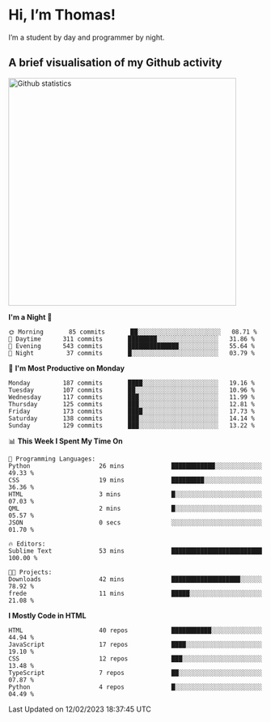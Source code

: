 # Hi, I’m Thomas!
I’m a student by day and programmer by night.

## A brief visualisation of my Github activity

<img title="My Github statistics" alt="Github statistics" width="450px" src="https://github-readme-stats.vercel.app/api?username=thomasrettig&show_icons=true&include_all_commits=true&count_private=true&&hide=issues&theme=tokyonight&border_radius=6px"/>

<!--START_SECTION:waka-->
**I'm a Night 🦉** 

```text
🌞 Morning       85 commits       ██░░░░░░░░░░░░░░░░░░░░░░░   08.71 % 
🌆 Daytime      311 commits       ████████░░░░░░░░░░░░░░░░░   31.86 % 
🌃 Evening      543 commits       ██████████████░░░░░░░░░░░   55.64 % 
🌙 Night         37 commits       █░░░░░░░░░░░░░░░░░░░░░░░░   03.79 % 

```
📅 **I'm Most Productive on Monday** 

```text
Monday         187 commits       ████░░░░░░░░░░░░░░░░░░░░░   19.16 % 
Tuesday        107 commits       ██░░░░░░░░░░░░░░░░░░░░░░░   10.96 % 
Wednesday      117 commits       ███░░░░░░░░░░░░░░░░░░░░░░   11.99 % 
Thursday       125 commits       ███░░░░░░░░░░░░░░░░░░░░░░   12.81 % 
Friday         173 commits       ████░░░░░░░░░░░░░░░░░░░░░   17.73 % 
Saturday       138 commits       ███░░░░░░░░░░░░░░░░░░░░░░   14.14 % 
Sunday         129 commits       ███░░░░░░░░░░░░░░░░░░░░░░   13.22 % 

```


📊 **This Week I Spent My Time On** 

```text
💬 Programming Languages: 
Python                   26 mins             ████████████░░░░░░░░░░░░░   49.33 % 
CSS                      19 mins             █████████░░░░░░░░░░░░░░░░   36.36 % 
HTML                     3 mins              █░░░░░░░░░░░░░░░░░░░░░░░░   07.03 % 
QML                      2 mins              █░░░░░░░░░░░░░░░░░░░░░░░░   05.57 % 
JSON                     0 secs              ░░░░░░░░░░░░░░░░░░░░░░░░░   01.70 % 

🔥 Editors: 
Sublime Text             53 mins             █████████████████████████   100.00 % 

🐱‍💻 Projects: 
Downloads                42 mins             ███████████████████░░░░░░   78.92 % 
frede                    11 mins             █████░░░░░░░░░░░░░░░░░░░░   21.08 % 

```

**I Mostly Code in HTML** 

```text
HTML                     40 repos            ███████████░░░░░░░░░░░░░░   44.94 % 
JavaScript               17 repos            ████░░░░░░░░░░░░░░░░░░░░░   19.10 % 
CSS                      12 repos            ███░░░░░░░░░░░░░░░░░░░░░░   13.48 % 
TypeScript               7 repos             ██░░░░░░░░░░░░░░░░░░░░░░░   07.87 % 
Python                   4 repos             █░░░░░░░░░░░░░░░░░░░░░░░░   04.49 % 

```



 Last Updated on 12/02/2023 18:37:45 UTC
<!--END_SECTION:waka-->
